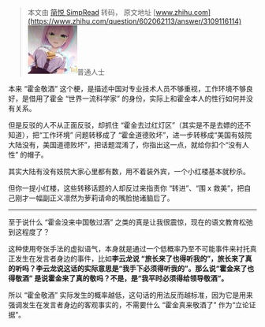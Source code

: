 > 本文由 [简悦 SimpRead](http://ksria.com/simpread/) 转码， 原文地址 [www.zhihu.com](https://www.zhihu.com/question/602062113/answer/3109116114) ![4d65604a6e5462bbdf36c76bc6f583b3_MD5](../assets/4d65604a6e5462bbdf36c76bc6f583b3_MD5.jpg)普通人士

本来 “霍金敬酒” 这个梗，是描述中国对专业技术人员不够重视，工作环境不够良好，是借用了霍金 “世界一流科学家” 的身份，实际上和霍金本人的性行如何并没有关系。

但是反驳的人不从正面反驳，却抓住 “霍金去过红灯区”（其实是不是去嫖的还不知道），把“工作环境” 问题转移成了 “霍金道德败坏”，进一步转移成“美国有妓院大陆没有，美国道德败坏”，把话题混淆了，你指出这一点，就给你扣个“没有人性” 的帽子。

其实大陆有没有妓院大家心里都有数，用不着装外宾，一个小红楼基本就秒杀。

但你一提小红楼，这些转移话题的人却反过来指责你 “转进”、“围 x 救美”，把自己刚才一幅副正义凛然为萝莉请命的嘴脸抛诸脑后了。

* * *

至于说什么 “霍金没来中国敬过酒” 之类的真是让我很震惊，现在的语文教育松弛到这程度了？

这种使用夸张手法的虚拟语气，本身就是通过一个低概率乃至不可能事件来衬托真正发生在发言者身边的事件，比如**李云龙说 “旅长来了也得听我的”，旅长来了真的听吗？李云龙说这话的实际意思是“我手下必须得听我的”。那么说“霍金来了也得敬酒” 是说霍金来了真的敬吗？不是，是“我平时必须得给领导敬酒”。**

所以 “霍金敬酒” 实际发生的概率越低，这句话的用法反而越标准，因为它是用来强调发生在发言者身边的客观事实的，不需要什么 “霍金真来敬酒了” 作为“立论证据”。